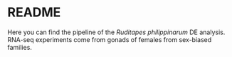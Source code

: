 # README
Here you can find the pipeline of the *Ruditapes philippinarum* DE analysis. RNA-seq experiments come from gonads of females from sex-biased families. 
